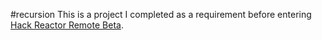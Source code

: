 #recursion
This is a project I completed as a requirement before entering [Hack Reactor Remote Beta](http://www.hackreactor.com/remote-beta).
